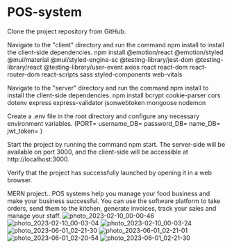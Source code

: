 # POS-system
Clone the project repository from GitHub.

Navigate to the "client" directory and run the command npm install to install the client-side dependencies.
npm install @emotion/react @emotion/styled @mui/material @mui/styled-engine-sc @testing-library/jest-dom @testing-library/react @testing-library/user-event axios react react-dom react-router-dom react-scripts sass styled-components web-vitals

Navigate to the "server" directory and run the command npm install to install the client-side dependencies.
npm install bcrypt cookie-parser cors dotenv express express-validator jsonwebtoken mongoose nodemon


Create a .env file in the root directory and configure any necessary environment variables. 
(PORT=
username_DB=
password_DB=
name_DB=
jwt_token=
)

Start the project by running the command npm start. The server-side will be available on port 3000, and the client-side will be accessible at http://localhost:3000.

Verify that the project has successfully launched by opening it in a web browser.

MERN project.. 
POS systems help you manage your food business and make your business successful.
You can use the software platform to take orders, send them to the kitchen, generate invoices, track your sales and manage your staff.
![photo_2023-02-10_00-00-46](https://user-images.githubusercontent.com/99362390/217949720-d08d2d70-6c5d-4c5c-9921-861c7d349099.jpg)
![photo_2023-02-10_00-03-04](https://user-images.githubusercontent.com/99362390/217949739-c11579b4-0694-460e-b646-325b2bba5590.jpg)
![photo_2023-02-10_00-03-24](https://user-images.githubusercontent.com/99362390/217949744-23a0b7ad-1711-4b75-afe9-e04e4ef14453.jpg)
![photo_2023-06-01_02-21-30](https://github.com/ste1nerr/POS-system/assets/99362390/645f00ba-69c0-43e8-8ec1-63c9e5f373f0.jpg)
![photo_2023-06-01_02-21-01](https://github.com/ste1nerr/POS-system/assets/99362390/ad6f7f8c-8355-4c11-80b1-8d443f6b9137.jpg)
![photo_2023-06-01_02-20-54](https://github.com/ste1nerr/POS-system/assets/99362390/44443166-f03c-40ee-9905-261932f6e179.jpg)
![photo_2023-06-01_02-21-30](https://github.com/ste1nerr/POS-system/assets/99362390/c3aa88e2-71f2-4651-8f47-fbae2e9208d0.jpg)
